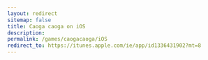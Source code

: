 ```yaml
---
layout: redirect
sitemap: false
title: Caoga caoga on iOS
description:
permalink: /games/caogacaoga/iOS
redirect_to: https://itunes.apple.com/ie/app/id1336431902?mt=8
---
```

